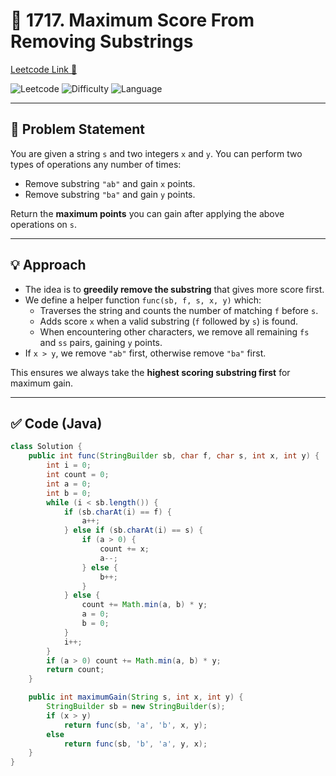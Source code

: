 # 🧮 1717. Maximum Score From Removing Substrings
[Leetcode Link 🔗](https://leetcode.com/problems/maximum-score-from-removing-substrings/)  

![Leetcode](https://img.shields.io/badge/Leetcode-1717-blue)
![Difficulty](https://img.shields.io/badge/Difficulty-Medium-yellow)
![Language](https://img.shields.io/badge/Language-Java-orange)


---

## 📄 Problem Statement

You are given a string `s` and two integers `x` and `y`. You can perform two types of operations any number of times:

- Remove substring `"ab"` and gain `x` points.
- Remove substring `"ba"` and gain `y` points.

Return the **maximum points** you can gain after applying the above operations on `s`.

---

## 💡 Approach

- The idea is to **greedily remove the substring** that gives more score first.
- We define a helper function `func(sb, f, s, x, y)` which:
  - Traverses the string and counts the number of matching `f` before `s`.
  - Adds score `x` when a valid substring (`f` followed by `s`) is found.
  - When encountering other characters, we remove all remaining `fs` and `ss` pairs, gaining `y` points.
- If `x > y`, we remove `"ab"` first, otherwise remove `"ba"` first.

This ensures we always take the **highest scoring substring first** for maximum gain.

---

## ✅ Code (Java)

```java
class Solution {
    public int func(StringBuilder sb, char f, char s, int x, int y) {
        int i = 0;
        int count = 0;
        int a = 0;
        int b = 0;
        while (i < sb.length()) {
            if (sb.charAt(i) == f) {
                a++;
            } else if (sb.charAt(i) == s) {
                if (a > 0) {
                    count += x;
                    a--;
                } else {
                    b++;
                }
            } else {
                count += Math.min(a, b) * y;
                a = 0;
                b = 0;
            }
            i++;
        }
        if (a > 0) count += Math.min(a, b) * y;
        return count;
    }

    public int maximumGain(String s, int x, int y) {
        StringBuilder sb = new StringBuilder(s);
        if (x > y)
            return func(sb, 'a', 'b', x, y);
        else
            return func(sb, 'b', 'a', y, x);
    }
}
